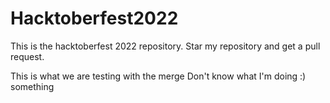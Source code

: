 # Hacktoberfest2022
This is the hacktoberfest 2022 repository. Star my repository and get a pull request.


This is what we are testing with the merge
Don't know what I'm doing :)
something